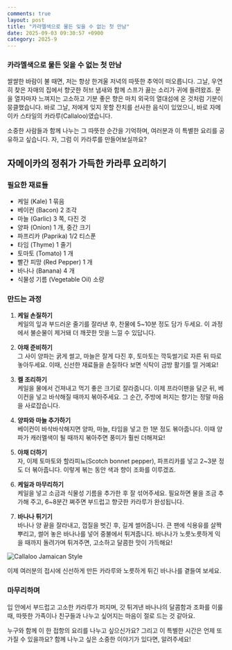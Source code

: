 ```yaml
---
comments: true
layout: post
title: "카라멜색으로 물든 잊을 수 없는 첫 만남"
date: 2025-09-03 09:30:57 +0900
category: 2025-9
---
```


### 카라멜색으로 물든 잊을 수 없는 첫 만남

쌀쌀한 바람이 불 때면, 저는 항상 한겨울 저녁의 따뜻한 추억이 떠오릅니다. 그날, 우연히 찾은 자매의 집에서 향긋한 허브 냄새와 함께 스프가 끓는 소리가 귀에 들려왔죠. 문을 열자마자 느껴지는 고소하고 기분 좋은 향은 마치 외국의 열대섬에 온 것처럼 기분이 뭉클했습니다. 바로 그날, 저에게 잊지 못할 잔치를 선사한 음식이 있었으니, 바로 자메이카 스타일의 카라루(Callaloo)였습니다. 

소중한 사람들과 함께 나누는 그 따뜻한 순간을 기억하며, 여러분과 이 특별한 요리를 공유하고 싶습니다. 자, 그럼 이 카라루를 만들어보실까요? 

  

## 자메이카의 정취가 가득한 카라루 요리하기

### 필요한 재료들

- 케일 (Kale) 1 묶음  
- 베이컨 (Bacon) 2 조각  
- 마늘 (Garlic) 3 쪽, 다진 것  
- 양파 (Onion) 1 개, 중간 크기  
- 파프리카 (Paprika) 1/2 티스푼  
- 타임 (Thyme) 1 줄기  
- 토마토 (Tomato) 1 개  
- 빨간 피망 (Red Pepper) 1 개  
- 바나나 (Banana) 4 개  
- 식물성 기름 (Vegetable Oil) 소량  

  

### 만드는 과정

1. **케일 손질하기**  
   케일의 잎과 부드러운 줄기를 잘라낸 후, 찬물에 5~10분 정도 담가 두세요. 이 과정에서 불순물이 제거돼 더 깨끗한 맛을 느낄 수 있답니다.

2. **야채 준비하기**  
   그 사이 양파는 굵게 썰고, 마늘은 잘게 다진 후, 토마토는 깍둑썰기로 자른 뒤 따로 놓아두세요. 이때, 신선한 재료들을 손질하다 보면 식탁이 금방 활기를 띨 거예요!

3. **켈 조리하기**  
   케일을 물에서 건져내고 먹기 좋은 크기로 잘라줍니다. 이제 프라이팬을 달군 뒤, 베이컨을 넣고 바삭해질 때까지 볶아주세요. 그 순간, 주방에 퍼지는 향기는 정말 마음을 사로잡습니다.

4. **양파와 마늘 추가하기**  
   베이컨이 바삭바삭해지면 양파, 마늘, 타임을 넣고 한 1분 정도 볶아줍니다. 이때 양파가 캐러멜색이 될 때까지 볶아주면 풍미가 훨씬 더해져요!

5. **야채 더하기**  
   자, 이제 토마토와 할라피뇨(Scotch bonnet pepper), 파프리카를 넣고 2~3분 정도 더 볶아줍니다. 이렇게 볶는 동안 색과 향이 조화를 이루겠죠.

6. **케일과 마무리하기**  
   케일을 넣고 소금과 식물성 기름을 추가한 후 잘 섞어주세요. 필요하면 물을 조금 추가해 주고, 6~8분간 쪄주면 부드럽고 향긋한 카라루가 완성됩니다.

7. **바나나 튀기기**  
   바나나 양 끝을 잘라내고, 껍질을 벗긴 후, 길게 썰어줍니다. 큰 팬에 식용유를 살짝 뿌리고, 썰어 놓은 바나나를 넣어 중불에서 튀겨줍니다. 바나나가 노릇노릇하게 익을 때까지 돌려가며 튀겨주면, 고소하고 달콤한 맛이 가득해요!

![Callaloo Jamaican Style](https://www.themealdb.com/images/media/meals/ussyxw1515364536.jpg)  

  

이제 여러분의 접시에 신선하게 만든 카라루와 노릇하게 튀긴 바나나를 곁들여 보세요.  

  

### 마무리하며 

입 안에서 부드럽고 고소한 카라루가 퍼지며, 갓 튀겨낸 바나나의 달콤함과 조화를 이룰 때, 따뜻한 가족이나 친구들과 나누고 싶어지는 마음이 절로 드는 것 같아요. 

누구와 함께 이 한 접항의 요리를 나누고 싶으신가요? 그리고 이 특별한 시간은 언제 또 가질 수 있을까요? 함께 나누고 싶은 소중한 이야기가 있다면, 알려주세요!